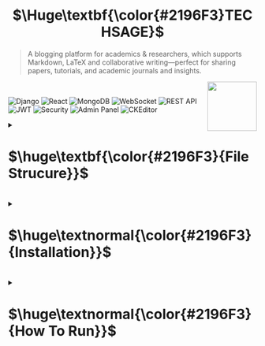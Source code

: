 <h1 align="center" font-style="bold">
  $\Huge\textbf{\color{#2196F3}TECHSAGE}$
</h1>

> A blogging platform for academics & researchers, which supports Markdown, LaTeX and collaborative writing—perfect for sharing papers, tutorials, and academic journals and insights.
>
> <img src="https://github.com/user-attachments/assets/0eae2112-58da-4f03-883b-06e1ac956e72" align="right" width="100px"/>

<br>

![Django](https://img.shields.io/badge/Django-092E20?style=for-the-badge&logo=django&logoColor=white)
![React](https://img.shields.io/badge/React-20232A?style=for-the-badge&logo=react&logoColor=61DAFB)
![MongoDB](https://img.shields.io/badge/MongoDB-4EA94B?style=for-the-badge&logo=mongodb&logoColor=white)
![WebSocket](https://img.shields.io/badge/Real--Time-WebSocket-6A1B9A?style=for-the-badge)
![REST API](https://img.shields.io/badge/API-REST--Ful-orange?style=for-the-badge)
![JWT](https://img.shields.io/badge/Auth-JWT-blueviolet?style=for-the-badge)
![Security](https://img.shields.io/badge/Security-Backend%20Secured-red?style=for-the-badge)
![Admin Panel](https://img.shields.io/badge/Admin-Panel-228B22?style=for-the-badge)
![CKEditor](https://img.shields.io/badge/Editor-CKEditor-7952B3?style=for-the-badge)

<details>
  <summary>
    <h1>$\huge\textbf{\color{#2196F3}{File Strucure}}$</h1><br>
  </summary>
  
  ```
    project-root/
    │
    ├── backend/                  # Django backend
    │   ├── project/              # Main Django project folder
    │   │   ├── __init__.py
    │   │   ├── settings.py       # Django settings
    │   │   ├── urls.py           # Main URLs
    │   │   └── wsgi.py
    │   ├── app/                  # Your Django app(s)
    │   │   ├── __init__.py
    │   │   ├── models.py        # MongoDB models (using Djongo or similar)
    │   │   ├── views.py         # API views
    │   │   ├── serializers.py   # DRF serializers
    │   │   └── urls.py          # App-specific URLs
    │   ├── manage.py
    │   ├── requirements.txt      # Python dependencies
    │   └── .env                  # Environment variables
    │
    ├── frontend/                 # React frontend
    │   ├── public/               # Static files
    │   │   ├── index.html
    │   │   ├── favicon.ico
    │   │   └── assets/           # Images, fonts, etc.
    │   ├── src/
    │   │   ├── components/       # Reusable components
    │   │   ├── pages/           # Page components
    │   │   ├── services/        # API service calls
    │   │   ├── store/           # State management (Redux, etc.)
    │   │   ├── utils/           # Utility functions
    │   │   ├── App.js
    │   │   ├── index.js
    │   │   └── styles/          # Global styles
    │   ├── package.json
    │   ├── package-lock.json
    │   └── .env                  # Frontend environment variables
    │
    ├── .gitignore
    ├── README.md
    ├── docker-compose.yml        # If using Docker
    └── requirements.txt         # Top-level Python requirements (optional)
```
</details>

<details>
  <summary>
    <h1>$\huge\textnormal{\color{#2196F3}{Installation}}$</h1><br>
  </summary>

  To install python dependencies
```
pip install -r requirements.txt
```


Download Redis from `https://github.com/tporadowski/redis/releases` (use the latest zip version)
then run `redis-server.exe`

</details>


<details>
  <summary>
    <h1>$\huge\textnormal{\color{#2196F3}{How To Run}}$</h1><br>
  </summary>
  
```
daphne techsage.asgi:application
```
</details>
